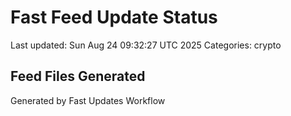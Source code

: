 # Fast Feed Update Status
Last updated: Sun Aug 24 09:32:27 UTC 2025
Categories: crypto

## Feed Files Generated

Generated by Fast Updates Workflow
